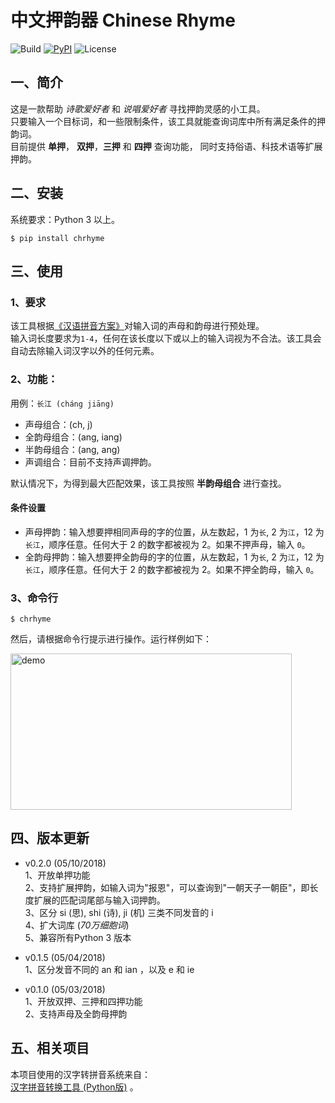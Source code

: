# 中文押韵器 Chinese Rhyme
![Build](https://img.shields.io/badge/build-passing-green.svg)
[![PyPI](https://img.shields.io/badge/pypi-v0.1.7.5-blue.svg)](https://pypi.org/project/chrhyme/)
![License](https://img.shields.io/badge/license-MIT-yellow.svg)

## 一、简介
这是一款帮助 _诗歌爱好者_ 和 _说唱爱好者_ 寻找押韵灵感的小工具。  
只要输入一个目标词，和一些限制条件，该工具就能查询词库中所有满足条件的押韵词。  
目前提供 __单押__， __双押__，__三押__ 和 __四押__ 查询功能， 同时支持俗语、科技术语等扩展押韵。  

## 二、安装
系统要求：Python 3 以上。  

    $ pip install chrhyme

## 三、使用

### 1、要求
该工具根据[《汉语拼音方案》](http://www.moe.edu.cn/ewebeditor/uploadfile/2015/03/02/20150302165814246.pdf)对输入词的声母和韵母进行预处理。  
输入词长度要求为`1-4`，任何在该长度以下或以上的输入词视为不合法。该工具会自动去除输入词汉字以外的任何元素。  

### 2、功能：
用例：`长江 (cháng jiāng)`  
* 声母组合：(ch, j)  
* 全韵母组合：(ang, iang)
* 半韵母组合：(ang, ang)  
* 声调组合：目前不支持声调押韵。

默认情况下，为得到最大匹配效果，该工具按照 __半韵母组合__ 进行查找。  
 
#### 条件设置  
* 声母押韵：输入想要押相同声母的字的位置，从左数起，1 为`长`, 2 为`江`，12 为`长江`，顺序任意。任何大于 2 的数字都被视为 2。如果不押声母，输入 `0`。  
* 全韵母押韵：输入想要押全韵母的字的位置，从左数起，1 为`长`, 2 为`江`，12 为`长江`，顺序任意。任何大于 2 的数字都被视为 2。如果不押全韵母，输入 `0`。  

### 3、命令行
    $ chrhyme  

然后，请根据命令行提示进行操作。运行样例如下：  

<img src="https://github.com/jiaeyan/chinese-rhyme/blob/master/chrhyme/data/demo.png" alt="demo" width="450" height="250"/>


## 四、版本更新
* v0.2.0 (05/10/2018)  
1、开放单押功能  
2、支持扩展押韵，如输入词为"报恩"，可以查询到"一朝天子一朝臣"，即长度扩展的匹配词尾部与输入词押韵。  
3、区分 si (思), shi (诗), ji (机) 三类不同发音的 i  
4、扩大词库 (_70万细胞词_)  
5、兼容所有Python 3 版本

* v0.1.5 (05/04/2018)  
1、区分发音不同的 an 和 ian ，以及 e 和 ie 

* v0.1.0 (05/03/2018)  
1、开放双押、三押和四押功能  
2、支持声母及全韵母押韵


## 五、相关项目

本项目使用的汉字转拼音系统来自：  
[汉字拼音转换工具 (Python版)](https://github.com/mozillazg/python-pinyin) 。
